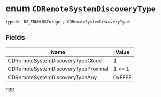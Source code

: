 # enum `CDRemoteSystemDiscoveryType`

```
typedef NS_ENUM(NSInteger, CDRemoteSystemDiscoveryType) 
```

## Fields

Name                        | Value                                
--------------------------------|---------------------------------------------
CDRemoteSystemDiscoveryTypeCloud | 1
CDRemoteSystemDiscoveryTypeProximal | 1 << 1
CDRemoteSystemDiscoveryTypeAny | 0xFFFF

TBD